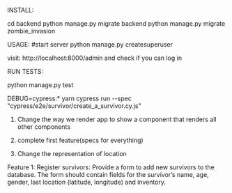 INSTALL:

cd backend
python manage.py migrate backend
python manage.py migrate zombie_invasion

USAGE:
#start server
python manage.py createsuperuser

visit: http://localhost:8000/admin and check if you can log in

RUN TESTS:

python manage.py test

DEBUG=cypress:* yarn cypress run --spec "cypress/e2e/survivor/create_a_survivor.cy.js"


1. Change the way we render app to show a component that renders all other components

3. complete first feature(specs for everything)
5. Change the representation of location


Feature 1:
Register survivors: Provide a form to add new survivors to the database. The form should contain fields for the survivor’s name, age, gender, last location (latitude, longitude) and inventory.

